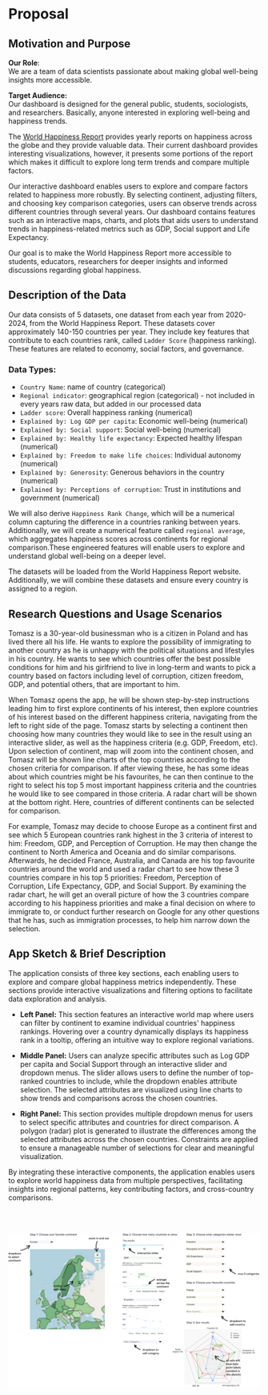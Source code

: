 # Proposal

## Motivation and Purpose

**Our Role**:\
We are a team of data scientists passionate about making global well-being insights more accessible.

**Target Audience:**\
Our dashboard is designed for the general public, students, sociologists, and researchers. Basically, anyone interested in exploring well-being and happiness trends.

The [World Happiness Report](https://worldhappiness.report/) provides yearly reports on happiness across the globe and they provide valuable data. Their current dashboard provides interesting visualizations, however, it presents some portions of the report which makes it difficult to explore long term trends and compare multiple factors.

Our interactive dashboard enables users to explore and compare factors related to happiness more robustly. By selecting continent, adjusting filters, and choosing key comparison categories, users can observe trends across different countries through several years. Our dashboard contains features such as an interactive maps, charts, and plots that aids users to understand trends in happiness-related metrics such as GDP, Social support and Life Expectancy.

Our goal is to make the World Happiness Report more accessible to students, educators, researchers for deeper insights and informed discussions regarding global happiness.

## Description of the Data

Our data consists of 5 datasets, one dataset from each year from 2020-2024, from the World Happiness Report. These datasets cover approximately 140-150 countries per year. They include key features that contribute to each countries rank, called `Ladder Score` (happiness ranking). These features are related to economy, social factors, and governance.

### Data Types:

-   `Country Name`: name of country (categorical)
-   `Regional indicator`: geographical region (categorical) - not included in every years raw data, but added in our processed data
-   `Ladder score`: Overall happiness ranking (numerical)
-   `Explained by: Log GDP per capita`: Economic well-being (numerical)
-   `Explained by: Social support`: Social well-being (numerical)
-   `Explained by: Healthy life expectancy`: Expected healthy lifespan (numerical)
-   `Explained by: Freedom to make life choices`: Individual autonomy (numerical)
-   `Explained by: Generosity`: Generous behaviors in the country (numerical)
-   `Explained by: Perceptions of corruption`: Trust in institutions and government (numerical)

We will also derive `Happiness Rank Change`, which will be a numerical column capturing the difference in a countries ranking between years. Additionally, we will create a numerical feature called `regional average`, which aggregates happiness scores across continents for regional comparison.These engineered features will enable users to explore and understand global well-being on a deeper level.

The datasets will be loaded from the World Happiness Report website. Additionally, we will combine these datasets and ensure every country is assigned to a region.

## Research Questions and Usage Scenarios

Tomasz is a 30-year-old businessman who is a citizen in Poland and has lived there all his life. He wants to explore the possibility of immigrating to another country as he is unhappy with the political situations and lifestyles in his country. He wants to see which countries offer the best possible conditions for him and his girlfriend to live in long-term and wants to pick a country based on factors including level of corruption, citizen freedom, GDP, and potential others, that are important to him.

When Tomasz opens the app, he will be shown step-by-step instructions leading him to first explore continents of his interest, then explore countries of his interest based on the different happiness criteria, navigating from the left to right side of the page. Tomasz starts by selecting a continent then choosing how many countries they would like to see in the result using an interactive slider, as well as the happiness criteria (e.g. GDP, Freedom, etc). Upon selection of continent, map will zoom into the continent chosen, and Tomasz will be shown line charts of the top countries according to the chosen criteria for comparison. If after viewing these, he has some ideas about which countries might be his favourites, he can then continue to the right to select his top 5 most important happiness criteria and the countries he would like to see compared in those criteria. A radar chart will be shown at the bottom right. Here, countries of different continents can be selected for comparison.

For example, Tomasz may decide to choose Europe as a continent first and see which 5 European countries rank highest in the 3 criteria of interest to him: Freedom, GDP, and Perception of Corruption. He may then change the continent to North America and Oceania and do similar comparisons. Afterwards, he decided France, Australia, and Canada are his top favourite countries around the world and used a radar chart to see how these 3 countries compare in his top 5 priorities: Freedom, Perception of Corruption, Life Expectancy, GDP, and Social Support. By examining the radar chart, he will get an overall picture of how the 3 countries compare according to his happiness priorities and make a final decision on where to immigrate to, or conduct further research on Google for any other questions that he has, such as immigration processes, to help him narrow down the selection.

## App Sketch & Brief Description

The application consists of three key sections, each enabling users to explore and compare global happiness metrics independently. These sections provide interactive visualizations and filtering options to facilitate data exploration and analysis.

-   **Left Panel:** This section features an interactive world map where users can filter by continent to examine individual countries' happiness rankings. Hovering over a country dynamically displays its happiness rank in a tooltip, offering an intuitive way to explore regional variations.

-   **Middle Panel:** Users can analyze specific attributes such as Log GDP per capita and Social Support through an interactive slider and dropdown menus. The slider allows users to define the number of top-ranked countries to include, while the dropdown enables attribute selection. The selected attributes are visualized using line charts to show trends and comparisons across the chosen countries.

-   **Right Panel:** This section provides multiple dropdown menus for users to select specific attributes and countries for direct comparison. A polygon (radar) plot is generated to illustrate the differences among the selected attributes across the chosen countries. Constraints are applied to ensure a manageable number of selections for clear and meaningful visualization.

By integrating these interactive components, the application enables users to explore world happiness data from multiple perspectives, facilitating insights into regional patterns, key contributing factors, and cross-country comparisons.

<br><br>

![app sketch](../img/sketch.png "App Sketch")
